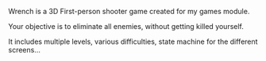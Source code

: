 Wrench is a 3D First-person shooter game created for my games module.

Your objective is to eliminate all enemies, without getting killed yourself.

It includes multiple levels, various difficulties, state machine for the different screens...